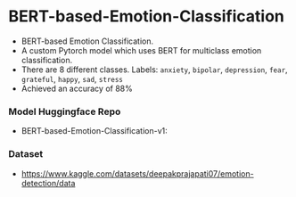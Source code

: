 # BERT-based-Emotion-Classification
- BERT-based Emotion Classification.
- A custom Pytorch model which uses BERT for multiclass emotion classification.
- There are 8 different classes. Labels: `anxiety`, `bipolar`, `depression`, `fear`, `grateful`, `happy`, `sad`, `stress`
- Achieved an accuracy of 88%

### Model Huggingface Repo
- BERT-based-Emotion-Classification-v1:

### Dataset
- https://www.kaggle.com/datasets/deepakprajapati07/emotion-detection/data
